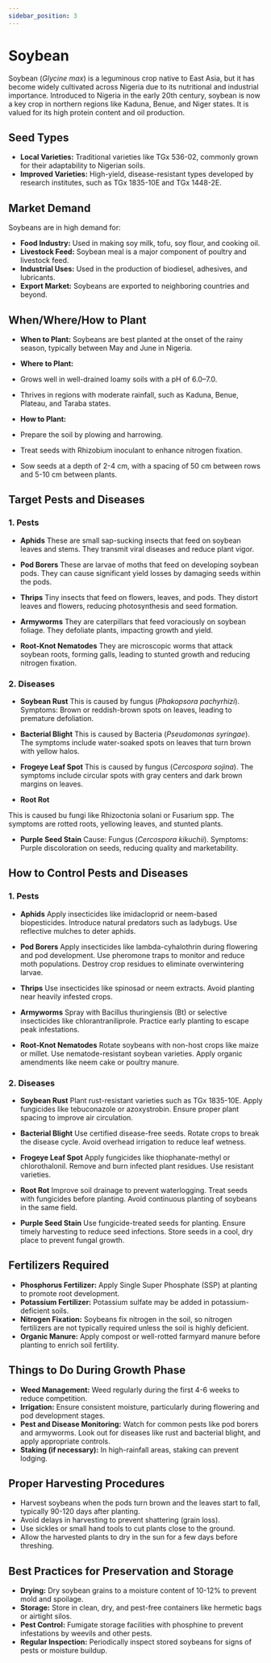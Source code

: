 ```yaml
---
sidebar_position: 3
---
```


# Soybean
Soybean (*Glycine max*) is a leguminous crop native to East Asia, but it has become widely cultivated across Nigeria due to its nutritional and industrial importance. Introduced to Nigeria in the early 20th century, soybean is now a key crop in northern regions like Kaduna, Benue, and Niger states. It is valued for its high protein content and oil production.

## Seed Types
- **Local Varieties:** Traditional varieties like TGx 536-02, commonly grown for their adaptability to Nigerian soils.
- **Improved Varieties:** High-yield, disease-resistant types developed by research institutes, such as TGx 1835-10E and TGx 1448-2E.

## Market Demand
Soybeans are in high demand for:

- **Food Industry:** Used in making soy milk, tofu, soy flour, and cooking oil.
- **Livestock Feed:** Soybean meal is a major component of poultry and livestock feed.
- **Industrial Uses:** Used in the production of biodiesel, adhesives, and lubricants.
- **Export Market:** Soybeans are exported to neighboring countries and beyond.

## When/Where/How to Plant
- **When to Plant:**
Soybeans are best planted at the onset of the rainy season, typically between May and June in Nigeria.

- **Where to Plant:**
- Grows well in well-drained loamy soils with a pH of 6.0–7.0.
- Thrives in regions with moderate rainfall, such as Kaduna, Benue, Plateau, and Taraba states.

- **How to Plant:**
- Prepare the soil by plowing and harrowing.
- Treat seeds with Rhizobium inoculant to enhance nitrogen fixation.
- Sow seeds at a depth of 2-4 cm, with a spacing of 50 cm between rows and 5-10 cm between plants.

## Target Pests and Diseases
### 1. Pests
- **Aphids**
These are small sap-sucking insects that feed on soybean leaves and stems.
They transmit viral diseases and reduce plant vigor.

- **Pod Borers**
These are larvae of moths that feed on developing soybean pods.
They can cause significant yield losses by damaging seeds within the pods.

- **Thrips**
Tiny insects that feed on flowers, leaves, and pods.
They distort leaves and flowers, reducing photosynthesis and seed formation.

- **Armyworms**
They are caterpillars that feed voraciously on soybean foliage.
They defoliate plants, impacting growth and yield.

- **Root-Knot Nematodes**
They are microscopic worms that attack soybean roots, forming galls, leading to stunted growth and reducing nitrogen fixation.

### 2. Diseases
- **Soybean Rust**
This is caused by fungus (*Phakopsora pachyrhizi*).
Symptoms: Brown or reddish-brown spots on leaves, leading to premature defoliation.

- **Bacterial Blight**
This is caused by Bacteria (*Pseudomonas syringae*). The symptoms include water-soaked spots on leaves that turn brown with yellow halos.

- **Frogeye Leaf Spot**
This is caused by fungus (*Cercospora sojina*). The symptoms include circular spots with gray centers and dark brown margins on leaves.

- **Root Rot**

This is caused bu fungi like Rhizoctonia solani or Fusarium spp.
The symptoms are rotted roots, yellowing leaves, and stunted plants.

- **Purple Seed Stain**
Cause: Fungus (*Cercospora kikuchii*).
Symptoms: Purple discoloration on seeds, reducing quality and marketability.

## How to Control Pests and Diseases
### 1. Pests
- **Aphids**
Apply insecticides like imidacloprid or neem-based biopesticides.
Introduce natural predators such as ladybugs.
Use reflective mulches to deter aphids.

- **Pod Borers**
Apply insecticides like lambda-cyhalothrin during flowering and pod development.
Use pheromone traps to monitor and reduce moth populations.
Destroy crop residues to eliminate overwintering larvae.

- **Thrips**
Use insecticides like spinosad or neem extracts.
Avoid planting near heavily infested crops.

- **Armyworms**
Spray with Bacillus thuringiensis (Bt) or selective insecticides like chlorantraniliprole.
Practice early planting to escape peak infestations.

- **Root-Knot Nematodes**
Rotate soybeans with non-host crops like maize or millet.
Use nematode-resistant soybean varieties.
Apply organic amendments like neem cake or poultry manure.

### 2. Diseases
- **Soybean Rust**
Plant rust-resistant varieties such as TGx 1835-10E.
Apply fungicides like tebuconazole or azoxystrobin.
Ensure proper plant spacing to improve air circulation.

- **Bacterial Blight**
Use certified disease-free seeds.
Rotate crops to break the disease cycle.
Avoid overhead irrigation to reduce leaf wetness.

- **Frogeye Leaf Spot**
Apply fungicides like thiophanate-methyl or chlorothalonil.
Remove and burn infected plant residues.
Use resistant varieties.

- **Root Rot**
Improve soil drainage to prevent waterlogging.
Treat seeds with fungicides before planting.
Avoid continuous planting of soybeans in the same field.

- **Purple Seed Stain**
Use fungicide-treated seeds for planting.
Ensure timely harvesting to reduce seed infections.
Store seeds in a cool, dry place to prevent fungal growth.

## Fertilizers Required
- **Phosphorus Fertilizer:** Apply Single Super Phosphate (SSP) at planting to promote root development.
- **Potassium Fertilizer:** Potassium sulfate may be added in potassium-deficient soils.
- **Nitrogen Fixation:** Soybeans fix nitrogen in the soil, so nitrogen fertilizers are not typically required unless the soil is highly deficient.
- **Organic Manure:** Apply compost or well-rotted farmyard manure before planting to enrich soil fertility.

## Things to Do During Growth Phase
- **Weed Management:** Weed regularly during the first 4-6 weeks to reduce competition.
- **Irrigation:** Ensure consistent moisture, particularly during flowering and pod development stages.
- **Pest and Disease Monitoring:**
Watch for common pests like pod borers and armyworms.
Look out for diseases like rust and bacterial blight, and apply appropriate controls.
- **Staking (if necessary):** In high-rainfall areas, staking can prevent lodging.

## Proper Harvesting Procedures
- Harvest soybeans when the pods turn brown and the leaves start to fall, typically 90-120 days after planting.
- Avoid delays in harvesting to prevent shattering (grain loss).
- Use sickles or small hand tools to cut plants close to the ground.
- Allow the harvested plants to dry in the sun for a few days before threshing.

## Best Practices for Preservation and Storage
- **Drying:** Dry soybean grains to a moisture content of 10-12% to prevent mold and spoilage.
- **Storage:** Store in clean, dry, and pest-free containers like hermetic bags or airtight silos.
- **Pest Control:** Fumigate storage facilities with phosphine to prevent infestations by weevils and other pests.
- **Regular Inspection:** Periodically inspect stored soybeans for signs of pests or moisture buildup.

